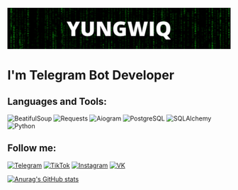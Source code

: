 [![Header](https://github.com/yungwiq/yungwiq/blob/main/assets/header.png)](https://t.me/+zNTdTqqKK0llMTBi)

# I'm Telegram Bot Developer

## Languages and Tools:

![BeatifulSoup](https://img.shields.io/badge/-BeatifulSoup-090909?style=for-the-badge&logo=python&logoColor=FCFBD0)
![Requests](https://img.shields.io/badge/-Requests-090909?style=for-the-badge&logo=python&logoColor=97271F)
![Aiogram](https://img.shields.io/badge/-Aiogram-090909?style=for-the-badge&logo=telegram)
![PostgreSQL](https://img.shields.io/badge/-PostgreSQL-090909?style=for-the-badge&logo=postgresql&logoColor=FFFFFF)
![SQLAlchemy](https://img.shields.io/badge/-SQLAlchemy-090909?style=for-the-badge&logo=sqlalchemy)
![Python](https://img.shields.io/badge/-Python-090909?style=for-the-badge&logo=python)

## Follow me:
[![Telegram](https://img.shields.io/badge/-TELEGRAM-090909?style=for-the-badge&logo=Telegram)](https://t.me/yungwiqq)
[![TikTok](https://img.shields.io/badge/-TikTok-090909?style=for-the-badge&logo=TikTok)](https://www.tiktok.com/@yungwiq)
[![Instagram](https://img.shields.io/badge/-Instagram-090909?style=for-the-badge&logo=Instagram)](https://instagram.com/yungwiq)
[![VK](https://img.shields.io/badge/-VK-090909?style=for-the-badge&logo=VK)](https://vk.com/yungwiq)

[![Anurag's GitHub stats](https://github-readme-stats.vercel.app/api?username=yungwiq&show_icons=true&count_private=true&theme=radical)](https://github.com/yungwiq/github-readme-stats)
